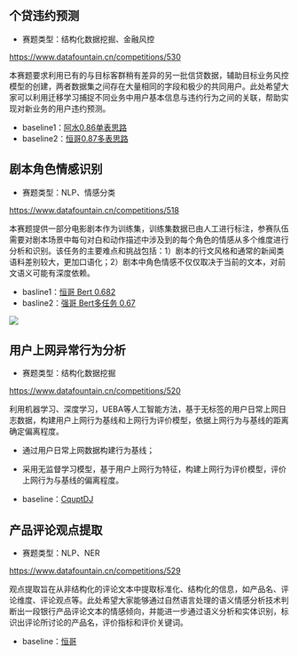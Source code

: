 ## 个贷违约预测

- 赛题类型：结构化数据挖掘、金融风控

https://www.datafountain.cn/competitions/530

本赛题要求利用已有的与目标客群稍有差异的另一批信贷数据，辅助目标业务风控模型的创建，两者数据集之间存在大量相同的字段和极少的共同用户。此处希望大家可以利用迁移学习捕捉不同业务中用户基本信息与违约行为之间的关联，帮助实现对新业务的用户违约预测。

- baseline1：[阿水0.86单表思路](https://github.com/datawhalechina/competition-baseline/blob/master/competition/DataFountain-CCFBDI-2021/%E4%B8%AA%E8%B4%B7%E8%BF%9D%E7%BA%A6%E9%A2%84%E6%B5%8B-860.ipynb)
- baseline2：[恒哥0.87多表思路](https://github.com/LogicJake/competition_baselines/tree/master/competitions/2021ccf_loan)

## 剧本角色情感识别

- 赛题类型：NLP、情感分类

https://www.datafountain.cn/competitions/518

本赛题提供一部分电影剧本作为训练集，训练集数据已由人工进行标注，参赛队伍需要对剧本场景中每句对白和动作描述中涉及到的每个角色的情感从多个维度进行分析和识别。该任务的主要难点和挑战包括：1）剧本的行文风格和通常的新闻类语料差别较大，更加口语化；2）剧本中角色情感不仅仅取决于当前的文本，对前文语义可能有深度依赖。

- basline1：[恒哥 Bert 0.682](https://github.com/LogicJake/competition_baselines/tree/master/competitions/2021ccf_aqy)
- basline2：[强哥 Bert多任务 0.67](https://github.com/China-ChallengeHub/ChallengeHub-Baselines/blob/main/aiqiyi-baseline.ipynb)

![](https://coggle.club/assets/img/coggle_qrcode.jpg)


## 用户上网异常行为分析

- 赛题类型：结构化数据挖掘

https://www.datafountain.cn/competitions/520

利用机器学习、深度学习，UEBA等人工智能方法，基于无标签的用户日常上网日志数据，构建用户上网行为基线和上网行为评价模型，依据上网行为与基线的距离确定偏离程度。
- 通过用户日常上网数据构建行为基线；
- 采用无监督学习模型，基于用户上网行为特征，构建上网行为评价模型，评价上网行为与基线的偏离程度。

- baseline：[CquptDJ](https://blog.csdn.net/qq_44694861/article/details/120423658)


## 产品评论观点提取

- 赛题类型：NLP、NER

https://www.datafountain.cn/competitions/529

观点提取旨在从非结构化的评论文本中提取标准化、结构化的信息，如产品名、评论维度、评论观点等。此处希望大家能够通过自然语言处理的语义情感分析技术判断出一段银行产品评论文本的情感倾向，并能进一步通过语义分析和实体识别，标识出评论所讨论的产品名，评价指标和评价关键词。

- baseline：[恒哥](https://github.com/LogicJake/competition_baselines/tree/master/competitions/2021ccf_ner)


